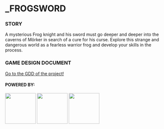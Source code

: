 # _FROGSWORD

### STORY
A mysterious Frog knight and his sword must go deeper and deeper into the caverns of Mörker in search of a cure for his curse. Explore this strange and dangerous world as a fearless warrior frog and develop your skills in the process.

### GAME DESIGN DOCUMENT
[Go to the GDD of the project!](https://app.nuclino.com/Baw-Game-Studio/FROGSWORD/Game-Design-Document-37fcaee2-2b21-4206-99aa-a57c575bdf79)

#### POWERED BY:

<img src="https://upload.wikimedia.org/wikipedia/commons/thumb/c/c4/Unity_2021.svg/1200px-Unity_2021.svg.png" width="100" /> 
<img src="https://growiz.com.br/wp-content/uploads/2020/08/kisspng-c-programming-language-logo-microsoft-visual-stud-atlas-portfolio-5b899192d7c600.1628571115357423548838.png" width="100" />
<img src="https://logowik.com/content/uploads/images/jetbrains-rider7249.jpg" width="100" />
